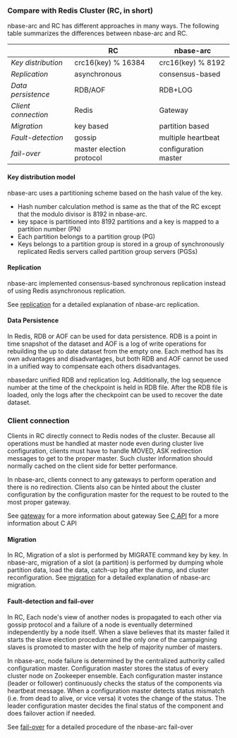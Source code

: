 ### Compare with Redis Cluster (RC, in short)
nbase-arc and RC has different approaches in many ways. The following table summarizes the differences between nbase-arc and RC.

|       | RC | nbase-arc |
|-------|-----------|----|
| *Key distribution* | crc16(key) % 16384 | crc16(key) % 8192 |
| *Replication* | asynchronous | consensus-based |
| *Data persistence* | RDB/AOF | RDB+LOG |
| *Client connection* | Redis | Gateway |
| *Migration* | key based | partition based |
| *Fault-detection* | gossip | multiple heartbeat |
| *fail-over* | master election protocol | configuration master |


#### Key distribution model
nbase-arc uses a partitioning scheme based on the hash value of the key. 

* Hash number calculation method is same as the that of the RC except that the modulo divisor is 8192 in nbase-arc.
* key space is partitioned into 8192 partitions and a key is mapped to a partition number (PN)
* Each partition belongs to a partition group (PG)
* Keys belongs to a partition group is stored in a group of synchronously replicated Redis servers called partition group servers (PGSs)

#### Replication
nbase-arc implemented consensus-based synchronous replication instead of using Redis asynchronous replication. 

See [replication](/doc/state-machine-replicator.md) for a detailed explanation of nbase-arc replication.

#### Data Persistence
In Redis, RDB or AOF can be used for data persistence. RDB is a point in time snapshot of the dataset and AOF is a log of write operations for rebuilding the up to date dataset from the empty one. Each method has its own advantages and disadvantages, but both RDB and AOF cannot be used in a unified way to compensate each others disadvantages.

nbasedarc unified RDB and replication log. Additionally, the log sequence number at the time of the checkpoint is held in RDB file. After the RDB file is loaded, only the logs after the checkpoint can be used to recover the date dataset.

### Client connection
Clients in RC directly connect to Redis nodes of the cluster. Because all operations must be handled at master node even during cluster live configuration, clients must have to handle MOVED, ASK redirection messages to get to the proper master. Such cluster information should normally cached on the client side for better performance.

In nbase-arc, clients connect to any gateways to perform operation and there is no redirection. Clients also can be hinted about the cluster configuration by the configuration master for the request to be routed to the most proper gateway.

See [gateway](/doc/gateway.md) for a more information about gateway
See [C API](/api/arcci/README.md) for a more information about C API

#### Migration
In RC, Migration of a slot is performed by MIGRATE command  key by key.
In nbase-arc, migration of a slot (a partition) is performed by dumping whole partition data, load the data, catch-up log after the dump, and cluster reconfiguration.
See [migration](/doc/migration.md) for a detailed explanation of nbase-arc migration.


#### Fault-detection and fail-over
In RC, Each node's view of another nodes is propagated to each other via gossip protocol and a failure of a node is eventually determined independently by a node itself. When a slave believes that its master failed it starts the slave election procedure and the only one of the campaigning slaves is promoted to master with the help of majority number of masters.

In nbase-arc, node failure is determined by the centralized authority called configuration master. Configuration master stores the status of every cluster node on Zookeeper ensemble. Each configuration master instance (leader or follower) continuously checks the status of the components via heartbeat message. When a configuration master detects status mismatch (i.e. from dead to alive, or vice versa) it votes the change of the status. The leader configuration master decides the final status of the component and does failover action if needed.

See [fail-over](/doc/failure-detection-and-failover.md) for a detailed procedure of the nbase-arc fail-over 
